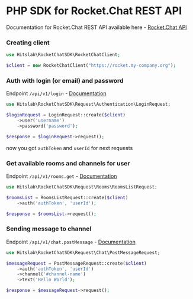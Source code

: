 # PHP SDK for Rocket.Chat REST API

Documentation for Rocket.Chat REST API available here - [Rocket.Chat API](https://rocket.chat/docs/developer-guides/rest-api/)

### Creating client

```php
use Hitslab\RocketChatSDK\RocketChatClient;

$client = new RocketChatClient("https://rocket.my-company.org");
```

### Auth with login (or email) and password 

Endpoint `/api/v1/login` - [Documentation](https://rocket.chat/docs/developer-guides/rest-api/authentication/login/)

```php
use Hitslab\RocketChatSDK\Request\Authentication\LoginRequest;

$loginRequest = LoginRequest::create($client)
    ->user('username')
    ->password('password');

$response = $loginRequest->request();
```
now you got `authToken` and `userId` for next requests

### Get available rooms and channels for user

Endpoint `/api/v1/rooms.get` - [Documentation](https://rocket.chat/docs/developer-guides/rest-api/rooms/get/)

```php
use Hitslab\RocketChatSDK\Request\Rooms\RoomsListRequest;

$roomsList = RoomsListRequest::create($client)
    ->auth('authToken', 'userId');

$response = $roomsList->request();
```

### Sending message to channel

Endpoint `/api/v1/chat.postMessage` - [Documentation](https://rocket.chat/docs/developer-guides/rest-api/chat/postmessage/)

```php
use Hitslab\RocketChatSDK\Request\Chat\PostMessageRequest;

$messageRequest = PostMessageRequest::create($client)
    ->auth('authToken', 'userId')
    ->channel('#channel-name')
    ->text('Hello World');

$response = $messageRequest->request();
```
